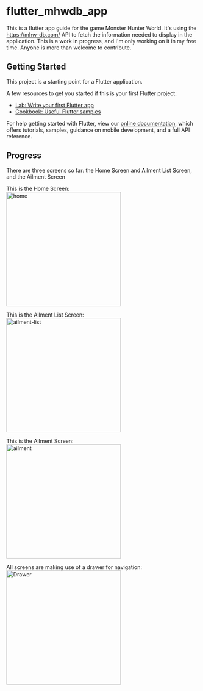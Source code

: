 # flutter_mhwdb_app

This is a flutter app guide for the game Monster Hunter World. It's using the https://mhw-db.com/ API to fetch the information needed to display in the application. This is a work in progress, and I'm only working on it in my free time. Anyone is more than welcome to contribute.

## Getting Started

This project is a starting point for a Flutter application.

A few resources to get you started if this is your first Flutter project:

- [Lab: Write your first Flutter app](https://flutter.dev/docs/get-started/codelab)
- [Cookbook: Useful Flutter samples](https://flutter.dev/docs/cookbook)

For help getting started with Flutter, view our
[online documentation](https://flutter.dev/docs), which offers tutorials,
samples, guidance on mobile development, and a full API reference.

## Progress

There are three screens so far: the Home Screen and Ailment List Screen, and the Ailment Screen

This is the Home Screen:
<br><img src="https://user-images.githubusercontent.com/47120137/172322501-791dae2a-8566-4cc8-ab09-2f224db635f5.png" alt="home" width="300"/>

This is the Ailment List Screen:
<br><img src="https://user-images.githubusercontent.com/47120137/172322675-8494b97e-1601-444e-b31e-876961d85145.png" alt="ailment-list" width="300"/>

This is the Ailment Screen:
<br><img src="https://user-images.githubusercontent.com/47120137/172364628-b5542774-11bd-4cd1-8772-474cc53ee75c.png" alt="ailment" width="300"/>

All screens are making use of a drawer for navigation:
<br><img src="https://user-images.githubusercontent.com/47120137/172322948-fce7027c-dee2-4985-bd7c-8570518f915e.png" alt="Drawer" width="300"/>

